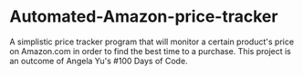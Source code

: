# Automated-Amazon-price-tracker
A simplistic price tracker program that will monitor a certain product's price on Amazon.com in order to find the best time to a purchase. This project is an outcome of Angela Yu's #100 Days of Code.
